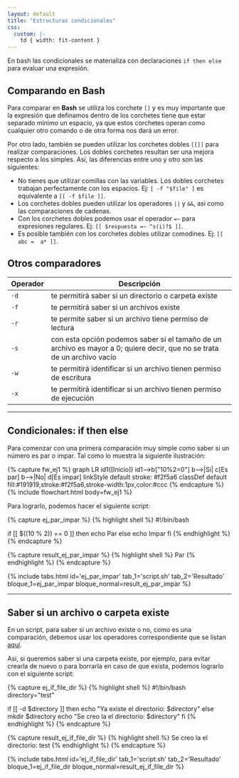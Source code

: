 ```yaml
---
layout: default
title: "Estructuras condicionales"
css:
  custom: |-
    td { width: fit-content }
---
```



En bash las condicionales se materializa con declaraciones `if then else` para evaluar una expresión.

## Comparando en Bash

Para comparar en **Bash** se utiliza los corchete `[]` y es muy importante que la expresión que definamos dentro de los corchetes tiene que estar separado mínimo un espacio, ya que estos corchetes operan como cualquier otro comando o de otra forma nos dará un error.

Por otro lado, también se pueden utilizar los corchetes dobles `[[]]` para realizar comparaciones. Los dobles corchetes resultan ser una mejora respecto a los simples. Así, las diferencias entre uno y otro son las siguientes:

- No tienes que utilizar comillas con las variables. Los dobles corchetes trabajan perfectamente con los espacios. Ej: `[ -f "$file" ]` es equivalente a `[[ -f $file ]]`.
- Los corchetes dobles pueden utilizar los operadores `||` y `&&`, asi como las comparaciones de cadenas.
- Con los corchetes dobles podemos usar el operador `=~` para expresiones regulares. Ej: `[[ $respuesta =~ ^s(i)?$ ]]`.
- Es posible también con los corchetes dobles utilizar comodines. Ej: `[[ abc =  a* ]]`.


<a name="otros-comparadores"></a>
## Otros comparadores

|Operador|Descripción|
|--------|-----------|
|`-d`|te permitirá saber si un directorio o carpeta existe|
|`-f`|te permitirá saber si un archivos existe|
|`-r`|te permite saber si un archivo tiene permiso de lectura|
|`-s`|con esta opción podemos saber si el tamaño de un archivo es mayor a 0; quiere decir, que no se trata de un archivo vacío|
|`-w`|te permitirá identificar si un archivo tienen permiso de escritura|
|`-x`|te permitirá identificar si un archivo tienen permiso de ejecución|

---

## Condicionales: if then else

Para comenzar con una primera comparación muy simple como saber si un número es par o impar. Tal como lo muestra la siguiente ilustración:

{% capture fw_ej1 %}
graph LR
  id1([Inicio])
  id1-->b["10%2=0"]
  b-->|Si| c[Es par]
  b-->|No| d[Es impar]
  linkStyle default stroke: #f2f5a6
  classDef default fill:#191919,stroke:#f2f5a6,stroke-width:1px,color:#ccc
{% endcapture %}
{% include flowchart.html
	body=fw_ej1
 %}

Para lograrlo, podemos hacer el siguiente script:

{% capture ej_par_impar %}
{% highlight shell %}
#!/bin/bash

if [[ $((10 % 2)) == 0 ]]
then
    echo Par
else
    echo Impar
fi
{% endhighlight %}
<enidev-button 
	data-btn='compiler' 
	data-lang='bash'
	data-ext='sh'>
</enidev-button>
{% endcapture %}

{% capture result_ej_par_impar %}
{% highlight shell %}
Par
{% endhighlight %}
{% endcapture %}

{% include tabs.html
	id='ej_par_impar'
	tab_1='script.sh'
	tab_2='Resultado'
	bloque_1=ej_par_impar
	bloque_normal=result_ej_par_impar
%}

---

## Saber si un archivo o carpeta existe

En un script, para saber si un archivo existe o no, como es una comparación, debemos usar los operadores correspondiente que se listan [aquí](#otros-comparadores).

Así, si queremos saber si una carpeta existe, por ejemplo, para evitar crearla de nuevo o para borrarla en caso de que exista, podemos lograrlo con el siguiente script:

{% capture ej_if_file_dir %}
{% highlight shell %}
#!/bin/bash
directory="test"

if [[ -d $directory ]]
then
	echo "Ya existe el directorio: $directory"
else
	mkdir $directory
	echo "Se creo la el directorio: $directory"
fi
{% endhighlight %}
<enidev-button 
	data-btn='compiler' 
	data-lang='bash'
	data-ext='sh'>
</enidev-button>
{% endcapture %}

{% capture result_ej_if_file_dir %}
{% highlight shell %}
Se creo la el directorio: test
{% endhighlight %}
{% endcapture %}

{% include tabs.html
	id='ej_if_file_dir'
	tab_1='script.sh'
	tab_2='Resultado'
	bloque_1=ej_if_file_dir
	bloque_normal=result_ej_if_file_dir
%}